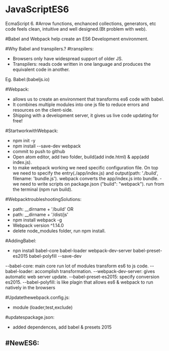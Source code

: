 # JavaScriptES6

EcmaScript 6.
#Arrow functions, enchanced collections, generators, etc
code feels clean, intuitive and well designed.(Bt problem with web).

#Babel and Webpack help create an ES6 Development environment.

#Why Babel and transpilers.?
#transpilers:
  - Browsers only have widespread support of older JS.
  - Transpilers: reads code written in one language and produces the equivalent code in another.

  Eg. Babel:(babeljs.io)

#Webpack:
 - allows us to create an environment that transforms es6 code with babel.
 - It combines multiple modules into one js file to reduce errors and resources on the client-side.
 - Shipping with a development server, it gives us live code updating for free!

 #StartworkwithWebpack:
  - npm init -y
  - npm install --save-dev webpack
  - commit to push to github
  - Open atom editor, add two folder, build(add inde.html) & app(add index.js).
  - to make webpack working we need specific configuration file. On top we need to specify the entry(./app/index.js) and output(path: './build', filename: 'bundle.js'). webpack converts the app/index.js into bundle.
  -we need to write scripts on package.json ("build": "webpack"). run from the terminal (npm run build).

  #WebpacktroubleshootingSolutions:
   -   path: __dirname + '/build' OR
   -   path: __dirname + '/dist/js'
   -   npm install webpack -g
   -   Webpack version ^1.14.0
   -   delete node_modules folder, run npm install.

   #AddingBabel:
   - npn install babel-core babel-loader webpack-dev-server babel-preset-es2015 babel-polyfill --save-dev

   --babel-core: main core run lot of modules transform es6 to js code.
   --babel-loader: accomplish transformation.
   --webpack-dev-server: gives automatic web server update.
   --babel-preset-es2015: specify conversion es2015.
   --babel-polyfill: is like plagin that allows es6 & webpack to run natively in the browsers

   #Updatethewebpack.config.js:
   - module (loader,test,exclude)

   #updatespackage.json:
   -  added dependences, add babel & presets 2015

   #NewES6:
   -
